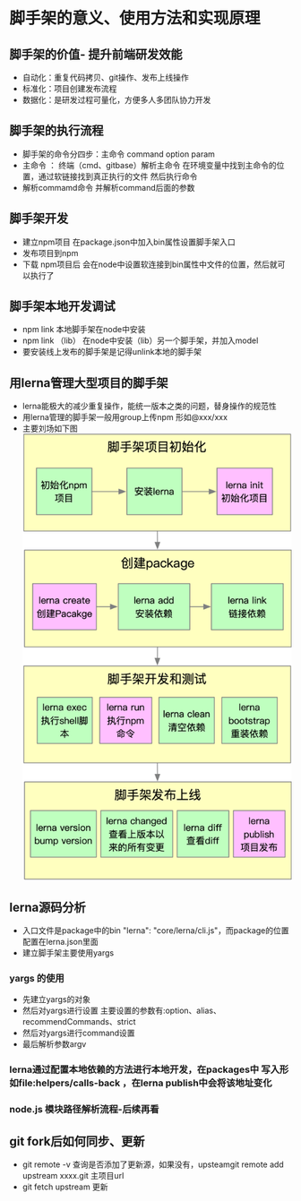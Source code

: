 # 脚手架的意义、使用方法和实现原理

## 脚手架的价值- 提升前端研发效能
- 自动化：重复代码拷贝、git操作、发布上线操作
- 标准化：项目创建发布流程
- 数据化：是研发过程可量化，方便多人多团队协力开发

## 脚手架的执行流程
- 脚手架的命令分四步：主命令 command option param
- 主命令 ： 终端（cmd、gitbase）解析主命令 在环境变量中找到主命令的位置，通过软链接找到真正执行的文件 然后执行命令
- 解析commamd命令 并解析command后面的参数

## 脚手架开发
- 建立npm项目 在package.json中加入bin属性设置脚手架入口
- 发布项目到npm
- 下载 npm项目后 会在node中设置软连接到bin属性中文件的位置，然后就可以执行了

## 脚手架本地开发调试
- npm link 本地脚手架在node中安装
- npm link （lib） 在node中安装（lib）另一个脚手架，并加入model
- 要安装线上发布的脚手架是记得unlink本地的脚手架

## 用lerna管理大型项目的脚手架
- lerna能极大的减少重复操作，能统一版本之类的问题，替身操作的规范性
- 用lerna管理的脚手架一般用group上传npm 形如@xxx/xxx
- 主要刘场如下图
![image.png](./images/第二周lerna使用流程.png)

## lerna源码分析
- 入口文件是package中的bin "lerna": "core/lerna/cli.js"，而package的位置配置在lerna.json里面
- 建立脚手架主要使用yargs 
### yargs 的使用
- 先建立yargs的对象
- 然后对yargs进行设置 主要设置的参数有:option、alias、recommendCommands、strict
- 然后对yargs进行command设置
- 最后解析参数argv
### lerna通过配置本地依赖的方法进行本地开发，在packages中 写入形如file:helpers/calls-back ，在lerna publish中会将该地址变化
### node.js 模块路径解析流程-后续再看


## git fork后如何同步、更新
- git remote -v  查询是否添加了更新源，如果没有，upsteamgit remote add upstream xxxx.git   主项目url
- git fetch upstream   更新





